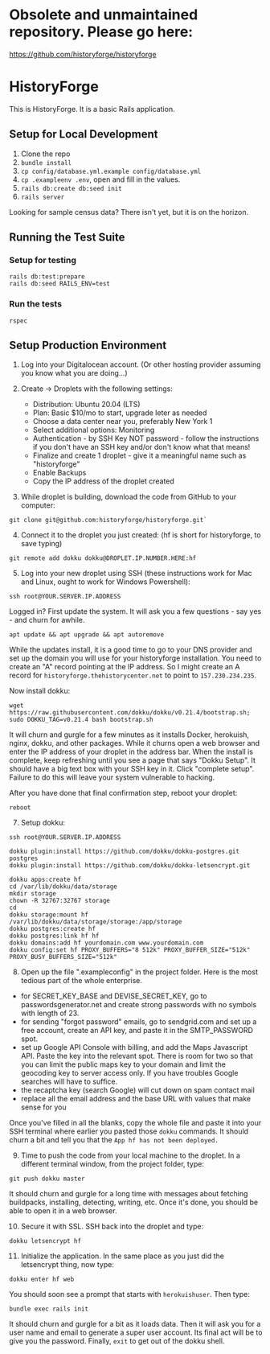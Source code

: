 # Obsolete and unmaintained repository. Please go here:
https://github.com/historyforge/historyforge

# HistoryForge

This is HistoryForge. It is a basic Rails application.

## Setup for Local Development
1. Clone the repo
2. `bundle install`
3. `cp config/database.yml.example config/database.yml`
4. `cp .exampleenv .env`, open and fill in the values.
5. `rails db:create db:seed init`
6. `rails server`

Looking for sample census data? There isn't yet, but it is on the horizon.

## Running the Test Suite
### Setup for testing
```
rails db:test:prepare
rails db:seed RAILS_ENV=test
```

### Run the tests
```
rspec
```

## Setup Production Environment

1. Log into your Digitalocean account. (Or other hosting provider assuming you know what you are doing...)
2. Create -> Droplets with the following settings:
    - Distribution: Ubuntu 20.04 (LTS)
    - Plan: Basic $10/mo to start, upgrade leter as needed
    - Choose a data center near you, preferably New York 1
    - Select additional options: Monitoring
    - Authentication - by SSH Key NOT password - follow the instructions if you don't have an SSH key and/or don't know what that means!
    - Finalize and create 1 droplet - give it a meaningful name such as "historyforge"
    - Enable Backups
    - Copy the IP address of the droplet created

3. While droplet is building, download the code from GitHub to your computer: 
```
git clone git@github.com:historyforge/historyforge.git`
```

4. Connect it to the droplet you just created:  (hf is short for historyforge, to save typing)
```
git remote add dokku dokku@DROPLET.IP.NUMBER.HERE:hf
```

5. Log into your new droplet using SSH (these instructions work for Mac and Linux, ought to work for Windows Powershell):
```
ssh root@YOUR.SERVER.IP.ADDRESS
```

Logged in? First update the system. It will ask you a few questions - say yes - and churn for awhile.
```
apt update && apt upgrade && apt autoremove
```
While the updates install, it is a good time to go to your DNS provider and set up the domain you will use for your historyforge installation. You need to create an "A" record pointing at the IP address. So I might create an A record for `historyforge.thehistorycenter.net` to point to `157.230.234.235`.

Now install dokku:
```
wget https://raw.githubusercontent.com/dokku/dokku/v0.21.4/bootstrap.sh;
sudo DOKKU_TAG=v0.21.4 bash bootstrap.sh
```
It will churn and gurgle for a few minutes as it installs Docker, herokuish, nginx, dokku, and other packages. While it churns open a web browser and enter the IP address of your droplet in the address bar. When the install is complete, keep refreshing until you see a page that says "Dokku Setup". It should have a big text box with your SSH key in it. Click "complete setup". Failure to do this will leave your system vulnerable to hacking.

After you have done that final confirmation step, reboot your droplet:
```
reboot
```

7. Setup dokku:
```
ssh root@YOUR.SERVER.IP.ADDRESS

dokku plugin:install https://github.com/dokku/dokku-postgres.git postgres
dokku plugin:install https://github.com/dokku/dokku-letsencrypt.git

dokku apps:create hf
cd /var/lib/dokku/data/storage
mkdir storage
chown -R 32767:32767 storage
cd
dokku storage:mount hf /var/lib/dokku/data/storage/storage:/app/storage
dokku postgres:create hf
dokku postgres:link hf hf
dokku domains:add hf yourdomain.com www.yourdomain.com
dokku config:set hf PROXY_BUFFERS="8 512k" PROXY_BUFFER_SIZE="512k" PROXY_BUSY_BUFFERS_SIZE="512k"
```

8. Open up the file ".exampleconfig" in the project folder. Here is the most tedious part of the whole enterprise.
- for SECRET_KEY_BASE and DEVISE_SECRET_KEY, go to passwordsgenerator.net and create strong passwords with no symbols with length of 23.
- for sending "forgot password" emails, go to sendgrid.com and set up a free account, create an API key, and paste it in the SMTP_PASSWORD spot.
- set up Google API Console with billing, and add the Maps Javascript API. Paste the key into the relevant spot. There is room for two so that you can limit the public maps key to your domain and limit the geocoding key to server access only. If you have troubles Google searches will have to suffice.
- the recaptcha key (search Google) will cut down on spam contact mail
- replace all the email address and the base URL with values that make sense for you

Once you've filled in all the blanks, copy the whole file and paste it into your SSH terminal where earlier you pasted those `dokku` commands. It should churn a bit and tell you that the `App hf has not been deployed.`

9. Time to push the code from your local machine to the droplet. In a different terminal window, from the project folder, type:
```
git push dokku master
```
It should churn and gurgle for a long time with messages about fetching buildpacks, installing, detecting, writing, etc. Once it's done, you should be able to open it in a web browser.

10. Secure it with SSL. SSH back into the droplet and type:
```
dokku letsencrypt hf
```

11. Initialize the application. In the same place as you just did the letsencrypt thing, now type:
```
dokku enter hf web
```
You should soon see a prompt that starts with `herokuishuser`. Then type:
```
bundle exec rails init
```

It should churn and gurgle for a bit as it loads data. Then it will ask you for a user name and email to generate a super user account. Its final act will be to give you the password. Finally, `exit` to get out of the dokku shell.
